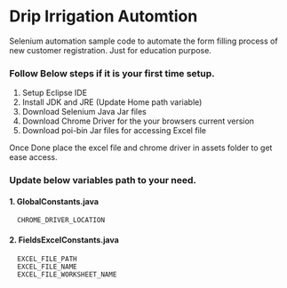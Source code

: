 # Drip Irrigation Automtion
Selenium automation sample code to automate the form filling process of new customer registration. Just for education purpose.

### Follow Below steps if it is your first time setup.

1. Setup Eclipse IDE
2. Install JDK and JRE (Update Home path variable)
3. Download Selenium Java Jar files
4. Download Chrome Driver for the your browsers current version
5. Download poi-bin Jar files for accessing Excel file 


Once Done place the excel file and chrome driver in assets folder to get ease access.

### Update below variables path to your need.

#### 1. GlobalConstants.java 

```
  CHROME_DRIVER_LOCATION
```
 

#### 2. FieldsExcelConstants.java 
```
  EXCEL_FILE_PATH
  EXCEL_FILE_NAME
  EXCEL_FILE_WORKSHEET_NAME
```

